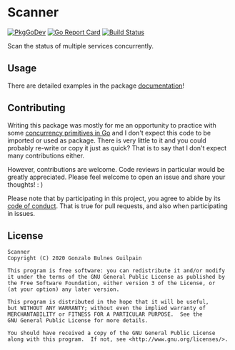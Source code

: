 Scanner
=======

[![PkgGoDev](https://pkg.go.dev/badge/github.com/gonzalo-bulnes/scanner)][godoc]
[![Go Report Card](https://goreportcard.com/badge/github.com/gonzalo-bulnes/scanner)](https://goreportcard.com/report/github.com/gonzalo-bulnes/scanner)
[![Build Status](https://travis-ci.org/gonzalo-bulnes/scanner.svg?branch=main)](https://travis-ci.org/gonzalo-bulnes/scanner)

Scan the status of multiple services concurrently.

Usage
-----

There are detailed examples in the package [documentation][godoc]!

  [godoc]: https://pkg.go.dev/github.com/gonzalo-bulnes/scanner


Contributing
------------

Writing this package was mostly for me an opportunity to practice with some [concurrency primitives in Go][book] and I don't expect this code to be imported or used as package. There is very little to it and you could probably re-write or copy it just as quick? That is to say that I don't expect many contributions either.

However, contributions are welcome. Code reviews in particular would be greatly appreciated. Please feel welcome to open an issue and share your thoughts! : )

Please note that by participating in this project, you agree to abide by its [code of conduct][code of conduct]. That is true for pull requests, and also when participating in issues.

  [code of conduct]: ./CODE_OF_CONDUCT.md
  [book]: https://www.oreilly.com/library/view/concurrency-in-go/9781491941294/


License
-------

    Scanner
    Copyright (C) 2020 Gonzalo Bulnes Guilpain

    This program is free software: you can redistribute it and/or modify
    it under the terms of the GNU General Public License as published by
    the Free Software Foundation, either version 3 of the License, or
    (at your option) any later version.

    This program is distributed in the hope that it will be useful,
    but WITHOUT ANY WARRANTY; without even the implied warranty of
    MERCHANTABILITY or FITNESS FOR A PARTICULAR PURPOSE.  See the
    GNU General Public License for more details.

    You should have received a copy of the GNU General Public License
    along with this program.  If not, see <http://www.gnu.org/licenses/>.
